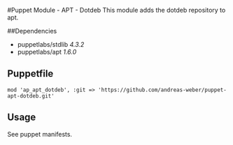 #Puppet Module - APT - Dotdeb
This module adds the dotdeb repository to apt.

##Dependencies

- puppetlabs/stdlib *4.3.2*
- puppetlabs/apt *1.6.0*

## Puppetfile

```
mod 'ap_apt_dotdeb', :git => 'https://github.com/andreas-weber/puppet-apt-dotdeb.git'
```

## Usage

See puppet manifests.
